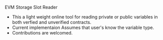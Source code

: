 EVM Storage Slot Reader


* This a light weight online tool for reading private or public variables in both verfied and unverified contracts.
* Current implementaion Assumes that user's know the variable type.
* Contributions are welcomed.  